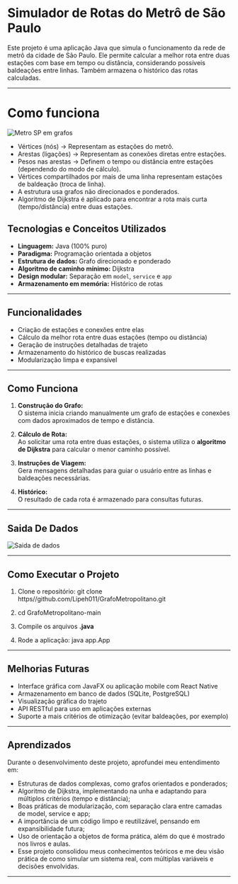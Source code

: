 #  Simulador de Rotas do Metrô de São Paulo

Este projeto é uma aplicação Java que simula o funcionamento da rede de metrô da cidade de São Paulo. Ele permite calcular a melhor rota entre duas estações com base em tempo ou distância, considerando possíveis baldeações entre linhas. Também armazena o histórico das rotas calculadas.

---

# Como funciona
![Metro SP em grafos](https://cdn.discordapp.com/attachments/1250289117909090375/1383090327484891216/image.png?ex=684d86be&is=684c353e&hm=ceea53114c3638c05f66a4e9c3e4b27eadf2966581a7cf0b7c932ed73d56aec6&)

- Vértices (nós) → Representam as estações do metrô.
- Arestas (ligações) → Representam as conexões diretas entre estações.
- Pesos nas arestas → Definem o tempo ou distância entre estações (dependendo do modo de cálculo).
- Vértices compartilhados por mais de uma linha representam estações de baldeação (troca de linha).
- A estrutura usa grafos não direcionados e ponderados.
- Algoritmo de Dijkstra é aplicado para encontrar a rota mais curta (tempo/distância) entre duas estações.


## Tecnologias e Conceitos Utilizados

- **Linguagem:** Java (100% puro)
- **Paradigma:** Programação orientada a objetos
- **Estrutura de dados:** Grafo direcionado e ponderado
- **Algoritmo de caminho mínimo:** Dijkstra
- **Design modular:** Separação em `model`, `service` e `app`
- **Armazenamento em memória:** Histórico de rotas

---

## Funcionalidades

- Criação de estações e conexões entre elas
- Cálculo da melhor rota entre duas estações (tempo ou distância)
- Geração de instruções detalhadas de trajeto
- Armazenamento do histórico de buscas realizadas
- Modularização limpa e expansível

---

## Como Funciona

1. **Construção do Grafo:**  
   O sistema inicia criando manualmente um grafo de estações e conexões com dados aproximados de tempo e distância.

2. **Cálculo de Rota:**  
   Ao solicitar uma rota entre duas estações, o sistema utiliza o **algoritmo de Dijkstra** para calcular o menor caminho possível.

3. **Instruções de Viagem:**  
   Gera mensagens detalhadas para guiar o usuário entre as linhas e baldeações necessárias.

4. **Histórico:**  
   O resultado de cada rota é armazenado para consultas futuras.

---

## Saida De Dados

![Saida de dados](https://cdn.discordapp.com/attachments/1250289117909090375/1383099560703954974/Sem_titulo.png?ex=6856c9d8&is=68557858&hm=848484cdbfce5ec79a3488478d3045c9a48f0e438988610701a5ecf4f87f0474&)

---

## Como Executar o Projeto

1. Clone o repositório:
   git clone https//github.com/Lipeh011/GrafoMetropolitano.git
   
2. cd GrafoMetropolitano-main
   
4. Compile os arquivos **.java**
   
5. Rode a aplicação:
   java app.App

---

## Melhorias Futuras

- Interface gráfica com JavaFX ou aplicação mobile com React Native
- Armazenamento em banco de dados (SQLite, PostgreSQL)
- Visualização gráfica do trajeto
- API RESTful para uso em aplicações externas
- Suporte a mais critérios de otimização (evitar baldeações, por exemplo)

---

## Aprendizados
Durante o desenvolvimento deste projeto, aprofundei meu entendimento em:

- Estruturas de dados complexas, como grafos orientados e ponderados;
- Algoritmo de Dijkstra, implementando na unha e adaptando para múltiplos critérios (tempo e distância);
- Boas práticas de modularização, com separação clara entre camadas de model, service e app;
- A importância de um código limpo e reutilizável, pensando em expansibilidade futura;
- Uso de orientação a objetos de forma prática, além do que é mostrado nos livros e aulas.
- Esse projeto consolidou meus conhecimentos teóricos e me deu visão prática de como simular um sistema real, com múltiplas variáveis e decisões envolvidas.

---

